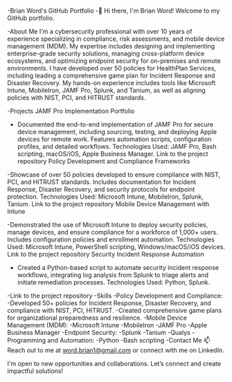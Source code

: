 -Brian Word's GitHub Portfolio
-👋 Hi there, I'm Brian Word! Welcome to my GitHub portfolio.

-About Me
I'm a cybersecurity professional with over 10 years of experience specializing in compliance, risk assessments, and mobile device management (MDM). My expertise includes designing and implementing enterprise-grade security solutions, managing cross-platform device ecosystems, and optimizing endpoint security for on-premises and remote environments. I have developed over 50 policies for HealthPlan Services, including leading a comprehensive game plan for Incident Response and Disaster Recovery. My hands-on experience includes tools like Microsoft Intune, MobileIron, JAMF Pro, Splunk, and Tanium, as well as aligning policies with NIST, PCI, and HITRUST standards.

-Projects
JAMF Pro Implementation Portfolio

- Documented the end-to-end implementation of JAMF Pro for secure device management, including sourcing, testing, and deploying Apple devices for remote work. Features automation scripts, configuration profiles, and detailed workflows.
Technologies Used: JAMF Pro, Bash scripting, macOS/iOS, Apple Business Manager.
Link to the project repository
Policy Development and Compliance Frameworks

-Showcase of over 50 policies developed to ensure compliance with NIST, PCI, and HITRUST standards. Includes documentation for Incident Response, Disaster Recovery, and security protocols for endpoint protection.
Technologies Used: Microsoft Intune, MobileIron, Splunk, Tanium.
Link to the project repository
Mobile Device Management with Intune

-Demonstrated the use of Microsoft Intune to deploy security policies, manage devices, and ensure compliance for a workforce of 1,000+ users. Includes configuration policies and enrollment automation.
Technologies Used: Microsoft Intune, PowerShell scripting, Windows/macOS/iOS devices.
Link to the project repository
Security Incident Response Automation

- Created a Python-based script to automate security incident response workflows, integrating log analysis from Splunk to triage alerts and initiate remediation processes.
Technologies Used: Python, Splunk.

-Link to the project repository
-Skills
-Policy Development and Compliance:
-Developed 50+ policies for Incident Response, Disaster Recovery, and compliance with NIST, PCI, HITRUST.
-Created comprehensive game plans for organizational preparedness and resilience.
-Mobile Device Management (MDM):
-Microsoft Intune
-MobileIron
-JAMF Pro
-Apple Business Manager
-Endpoint Security:
-Splunk
-Tanium
-Qualys
-Programming and Automation:
-Python
-Bash scripting
-Contact Me
📫 Reach out to me at word.brian1@gmail.com or connect with me on LinkedIn.

I'm open to new opportunities and collaborations. Let’s connect and create impactful solutions!

